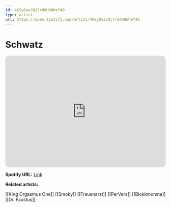 ```yaml
---
id: 4kSyOvaJQj7rddH0WheY4O
type: artist
url: https://open.spotify.com/artist/4kSyOvaJQj7rddH0WheY4O
---
```

# Schwatz

<iframe style="border-radius:12px" src="https://open.spotify.com/embed/artist/4kSyOvaJQj7rddH0WheY4O" width="100%" height="352" frameBorder="0" allowfullscreen="" allow="autoplay; clipboard-write; encrypted-media; fullscreen; picture-in-picture" loading="lazy"></iframe>

**Spotify URL:** [Link](https://open.spotify.com/artist/4kSyOvaJQj7rddH0WheY4O)

**Related artists:**

[[King Orgasmus One]]
[[Smoky]]
[[Frauenarzt]]
[[PerVers]]
[[Blokkmonsta]]
[[Dr. Faustus]]
